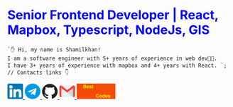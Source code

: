 <h1 style="color:blue;">Senior Frontend Developer | React, Mapbox, Typescript, NodeJs, GIS</h1>

```tsx
`✋ Hi, my name is Shamilkhan! 
I am a software engineer with 5+ years of experience in web dev👨‍💻. 
I have 3+ years of experience with mapbox and 4+ years with React. `;
// Contacts links 👇
```
      
<div>
 <a href="https://www.linkedin.com/in/shamilkhan-akhmetzyanov/">
   <img height="35" src="/linkedin.svg" />
 </a>
 <a href="https://t.me/shamilkhan">
   <img height="35" src="/telegram.svg" />
 </a>
 <a href="https://github.com/shamilkhan">
    <img height="35" src="/github.svg" />
 </a>
 <a href="mailto:shamilkhan1999@gmail.com">
    <img height="35" src="/gmail.svg" />
 </a>
 <img height="35" src="/js.gif" />
</div>
